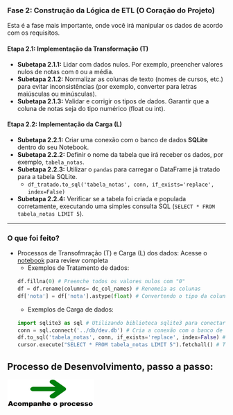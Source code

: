 
### Fase 2: Construção da Lógica de ETL (O Coração do Projeto)

Esta é a fase mais importante, onde você irá manipular os dados de acordo com os requisitos.

#### Etapa 2.1: Implementação da Transformação (T)
* **Subetapa 2.1.1:** Lidar com dados nulos. Por exemplo, preencher valores nulos de notas com `0` ou a média.
* **Subetapa 2.1.2:** Normalizar as colunas de texto (nomes de cursos, etc.) para evitar inconsistências (por exemplo, converter para letras maiúsculas ou minúsculas).
* **Subetapa 2.1.3:** Validar e corrigir os tipos de dados. Garantir que a coluna de notas seja do tipo numérico (float ou int).

#### Etapa 2.2: Implementação da Carga (L)
* **Subetapa 2.2.1:** Criar uma conexão com o banco de dados **SQLite** dentro do seu Notebook.
* **Subetapa 2.2.2:** Definir o nome da tabela que irá receber os dados, por exemplo, `tabela_notas`.
* **Subetapa 2.2.3:** Utilizar o `pandas` para carregar o DataFrame já tratado para a tabela SQLite.
    * `df_tratado.to_sql('tabela_notas', conn, if_exists='replace', index=False)`
* **Subetapa 2.2.4:** Verificar se a tabela foi criada e populada corretamente, executando uma simples consulta SQL (`SELECT * FROM tabela_notas LIMIT 5`).

---

### O que foi feito?

- Processos de Transofmração (T) e Carga (L) dos dados: Acesse o <a href="../projeto_etl_notas/notebooks/note2.ipynb">notebook</a> para review completa
  - Exemplos de Tratamento de dados:
  ```python
  df.fillna(0) # Preenche todos os valores nulos com "0" 
  df = df.rename(columns= dc_col_names) # Renomeia as colunas
  df['nota'] = df['nota'].astype(float) # Convertendo o tipo da coluna para float
  ```
  - Exemplos de Carga de dados:
  ```python
  import sqlite3 as sql # Utilizando biblioteca sqlite3 para conectar e criar o banco de dados
  conn = sql.connect('../db/dev.db') # Cria a conexão com o banco de dados sqlite na pasta db, gerando autmomaticamente o dev.db
  df.to_sql('tabela_notas', conn, if_exists='replace', index=False) # Converte nosso DataFrame do arquivo csv em uma tabela no banco de dados SQLite
  cursor.execute("SELECT * FROM tabela_notas LIMIT 5").fetchall() # Testando se a população foi feita corretamente
  ``` 

## Processo de Desenvolvimento, passo a passo:
<a href="fase3.md"><img src="../readme-imgs/seta-verde.png" width="200"/></a>
